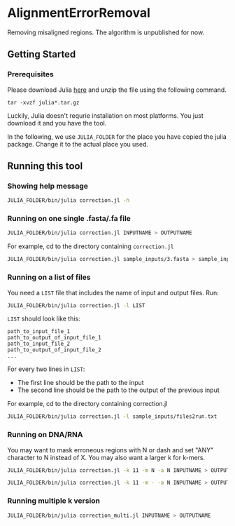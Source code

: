 # AlignmentErrorRemoval

Removing misaligned regions. The algorithm is unpublished for now. 

## Getting Started

### Prerequisites

Please download Julia [here](https://julialang.org/downloads/) and unzip the file using the following command.

```
tar -xvzf julia*.tar.gz
```

Luckily, Julia doesn't requrie installation on most platforms. You just download it and you have the tool. 

In the following, we use `JULIA_FOLDER` for the place you have copied the julia package. Change it to the actual place you used. 

## Running this tool

### Showing help message

``` bash
JULIA_FOLDER/bin/julia correction.jl -h
```

### Running on one single .fasta/.fa file

``` bash
JULIA_FOLDER/bin/julia correction.jl INPUTNAME > OUTPUTNAME
```

For example, cd to the directory containing `correction.jl`

``` bash
JULIA_FOLDER/bin/julia correction.jl sample_inputs/3.fasta > sample_inputs/3.out.fasta
```

### Running on a list of files

You need a `LIST` file that includes the name of input and output files. Run:

``` bash
JULIA_FOLDER/bin/julia correction.jl -l LIST
```

`LIST` should look like this:

```
path_to_input_file_1
path_to_output_of_input_file_1
path_to_input_file_2
path_to_output_of_input_file_2
...
```

For every two lines in `LIST`:

- The first line should be the path to the input
- The second line should be the path to the output of the previous input

For example, cd to the directory containing correction.jl

``` bash
JULIA_FOLDER/bin/julia correction.jl -l sample_inputs/files2run.txt
```

### Running on DNA/RNA

You may want to mask erroneous regions with N or dash and set "ANY" character to N instead of X. You may also want a larger k for k-mers.

``` bash
JULIA_FOLDER/bin/julia correction.jl -k 11 -m N -a N INPUTNAME > OUTPUTNAME
```

``` bash
JULIA_FOLDER/bin/julia correction.jl -k 11 -m - -a N INPUTNAME > OUTPUTNAME
```

### Running multiple k version

``` bash
JULIA_FOLDER/bin/julia correction_multi.jl INPUTNAME > OUTPUTNAME
```
